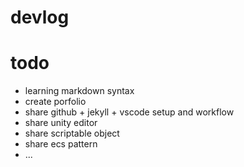 # devlog
# todo
- learning markdown syntax
- create porfolio
- share github + jekyll + vscode setup and workflow
- share unity editor 
- share scriptable object
- share ecs pattern
- ...
